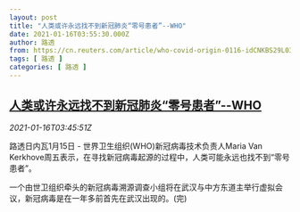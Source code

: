 ```yaml
---
layout: post
title: "人类或许永远找不到新冠肺炎“零号患者”--WHO"
date: 2021-01-16T03:55:30.000Z
author: 路透
from: https://cn.reuters.com/article/who-covid-origin-0116-idCNKBS29L03G
tags: [ 路透 ]
categories: [ 路透 ]
---
```

<!--1610769330000-->
[人类或许永远找不到新冠肺炎“零号患者”--WHO](https://cn.reuters.com/article/who-covid-origin-0116-idCNKBS29L03G)
------

<div>
<div><i>2021-01-16T03:45:51Z</i></div><p>路透日内瓦1月15日 - 世界卫生组织(WHO)新冠病毒技术负责人Maria Van Kerkhove周五表示，在寻找新冠病毒起源的过程中，人类可能永远也找不到“零号患者”。</p><p>一个由世卫组织牵头的新冠病毒溯源调查小组将在武汉与中方东道主举行虚拟会议，新冠病毒是在一年多前首先在武汉出现的。(完)</p>
</div>
